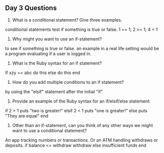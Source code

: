 ## Day 3 Questions

1. What is a conditional statement? Give three examples.

conditional statements test if something is true or false.
1 == 1; 2 >= 1; 4 < 1

1. Why might you want to use an if-statement?

to see if something is true or false.
an example in a real life setting would be a program evaluating if a user is logged in.

1. What is the Ruby syntax for an if statement?

If xzy == abc
  do this
else
  do this
end   

1. How do you add multiple conditions to an if statement?

by using the "elsif" statement after the initial "if"

1. Provide an example of the Ruby syntax for an if/elsif/else statement:

if 2 > 1
  puts "two is greater!"
elsif 2 < 1
    puts "one is greater!"
else
    puts "They are equal"
end     

1. Other than an if-statement, can you think of any other ways we might want to use a conditional statement?

An app tracking numbers or transactions. Or an ATM handling withdraws or deposits.
if balance <= withdraw
  withdraw
else
  insufficient funds
end
